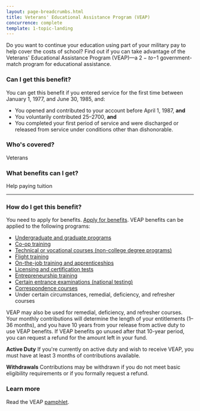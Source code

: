 ```yaml
---
layout: page-breadcrumbs.html
title: Veterans' Educational Assistance Program (VEAP)
concurrence: complete
template: 1-topic-landing
---
```


Do you want to continue your education using part of your military pay to help cover the costs of school? Find out if you can take advantage of the Veterans' Educational Assistance Program (VEAP)—a $2-to-$1 government-match program for educational assistance.

<div class="call-out" markdown="1">

### Can I get this benefit?
You can get this benefit if you entered service for the first time between January 1, 1977, and June 30, 1985, and:
  - You opened and contributed to your account before April 1, 1987, **and**
  - You voluntarily contributed $25–$2700, **and**
  - You completed your first period of service and were discharged or released from service under conditions other than dishonorable.

### Who's covered?
Veterans
</div>

### What benefits can I get?
Help paying tuition

------

### How do I get this benefit?

You need to apply for benefits. [Apply for benefits](/education/apply-for-education-benefits/). VEAP benefits can be applied to the following programs:

- [Undergraduate and graduate programs](/education/gi-bill/higher-learning/)
- [Co-op training](/education/work-learn/co-op-training/)
- [Technical or vocational courses (non-college degree programs)](/education/work-learn/non-college-degree-program/)
- [Flight training](/education/advanced-training-and-certifications/flight-training/)
- [On-the-job training and apprenticeships](/education/work-learn/job-and-apprenticeship/)
- [Licensing and certification tests](/education/advanced-training-and-certifications/licensing-certification/)
- [Entrepreneurship training](/education/advanced-training-and-certifications/entrepreneurship-training/)
- [Certain entrance examinations (national testing)](/education/advanced-training-and-certifications/national-testing-program/)
- [Correspondence courses](/education/work-learn/non-traditional/correspondence-training/)
- Under certain circumstances, remedial, deficiency, and refresher courses

VEAP may also be used for remedial, deficiency, and refresher courses. Your monthly contributions will determine the length of your entitlements (1–36 months), and you have 10 years from your release from active duty to use VEAP benefits. If VEAP benefits go unused after that 10-year period, you can request a refund for the amount left in your fund.

**Active Duty**
If you're currently on active duty and wish to receive VEAP, you must have at least 3 months of contributions available.

**Withdrawals**
Contributions may be withdrawn if you do not meet basic eligibility requirements or if you formally request a refund.


### Learn more
Read the VEAP [pamphlet](http://www.benefits.va.gov/gibill/docs/pamphlets/ch32_pamphlet.pdf).

